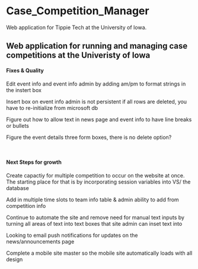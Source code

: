 # Case_Competition_Manager
Web application for Tippie Tech at the University of Iowa.
<h2> Web application for running and managing case competitions at the Univeristy of Iowa </h2>
<h4>Fixes & Quality</h4>
<p>Edit event info and event info admin by adding am/pm to format strings in the instert box </p>
<p>Insert box on event info admin is not persistent if all rows are deleted, you have to re-initialize from microsoft db </p>
<p>Figure out how to allow text in news page and event info to have line breaks or bullets </p>
<p>Figure the event details three form boxes, there is no delete option? </p>
</br>
<h4>Next Steps for growth</h4>
<p>Create capactiy for multiple competition to occur on the website at once. The starting place for that is by incorporating session variables into VS/ the database </p>
<p> Add in multiple time slots to team info table & admin ability to add from competition info</p>
<p> Continue to automate the site and remove need for manual text inputs by turning all areas of text into text boxes that site admin can inset text into</p>
<p>Looking to email push notifications for updates on the news/announcements page </p>
<p> Complete a mobile site master so the mobile site automatically loads with all design</p>



